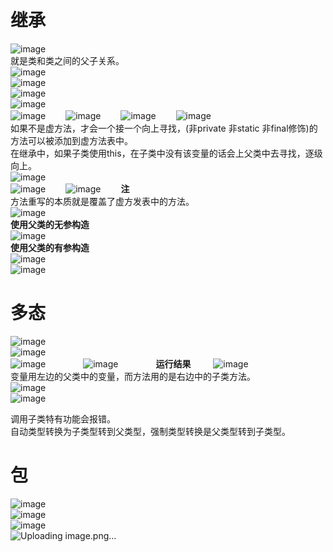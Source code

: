 # 继承
![image](https://github.com/DamaKiller/LargeleafHydrangea/assets/96570699/8f9876b5-9f5e-498b-9b3e-c743c2b04794)  
就是类和类之间的父子关系。  
![image](https://github.com/DamaKiller/LargeleafHydrangea/assets/96570699/4f5f2cc8-ac91-4923-a001-eb7e9ffa4f60)  
![image](https://github.com/DamaKiller/LargeleafHydrangea/assets/96570699/72781f7f-39a3-4fc7-9fa1-13b28150f749)  
![image](https://github.com/DamaKiller/LargeleafHydrangea/assets/96570699/e107fc13-5e49-4eb5-907d-b50f4fc164d5)  
![image](https://github.com/DamaKiller/LargeleafHydrangea/assets/96570699/4cee5736-84de-4839-aaf5-fcc71783b717)  
![image](https://github.com/DamaKiller/LargeleafHydrangea/assets/96570699/ef56c6ee-bcca-4f51-b0e0-fe298048cf8a)　　
![image](https://github.com/DamaKiller/LargeleafHydrangea/assets/96570699/b193ffd3-a1da-48ab-a98a-7f020565389a)　　
![image](https://github.com/DamaKiller/LargeleafHydrangea/assets/96570699/9660961a-6bd8-4e6c-bcc2-d6aa43954996)　　
![image](https://github.com/DamaKiller/LargeleafHydrangea/assets/96570699/fff5a934-6cac-45b5-ba6a-425c960fdb24)  
如果不是虚方法，才会一个接一个向上寻找，(非private 非static 非final修饰)的方法可以被添加到虚方法表中。   
在继承中，如果子类使用this，在子类中没有该变量的话会上父类中去寻找，逐级向上。  
![image](https://github.com/DamaKiller/LargeleafHydrangea/assets/96570699/caeb0960-a4fb-49e7-96fc-6c442b72cfc0)   
![image](https://github.com/DamaKiller/LargeleafHydrangea/assets/96570699/5b6f366e-75fc-4f26-b19a-3c99e898877c)　　
![image](https://github.com/DamaKiller/LargeleafHydrangea/assets/96570699/802e3986-83ce-4799-a156-9c6af3d46c99)　　
**注**  
方法重写的本质就是覆盖了虚方发表中的方法。  
![image](https://github.com/DamaKiller/LargeleafHydrangea/assets/96570699/8fa37f96-24f5-445c-bc82-6693d1f0adbd)   
**使用父类的无参构造**   
![image](https://github.com/DamaKiller/LargeleafHydrangea/assets/96570699/032eae03-3929-4743-ba59-517ef6dbce8a)   
**使用父类的有参构造**    
![image](https://github.com/DamaKiller/LargeleafHydrangea/assets/96570699/5252b10f-d096-4490-9cc5-a811aeace8ce)  
![image](https://github.com/DamaKiller/LargeleafHydrangea/assets/96570699/95500129-c2bf-41ee-ab94-b2184bf06566)  


# 多态
![image](https://github.com/DamaKiller/LargeleafHydrangea/assets/96570699/227f32aa-20fe-4630-b9e4-eb4ec8d6acba)  
![image](https://github.com/DamaKiller/LargeleafHydrangea/assets/96570699/86f62a9a-0b66-4bb8-a79b-256e03420b7b)  
![image](https://github.com/DamaKiller/LargeleafHydrangea/assets/96570699/450ba345-be9e-4abc-b6a4-e843fb34ba96)　　　　
![image](https://github.com/DamaKiller/LargeleafHydrangea/assets/96570699/c655bdbe-ea61-4a3d-b8c5-fb1f2dae8529)　　　　 
**运行结果**    　　
![image](https://github.com/DamaKiller/LargeleafHydrangea/assets/96570699/09ad311c-89b1-4207-9604-ea39cc76a7e3)    
变量用左边的父类中的变量，而方法用的是右边中的子类方法。      
![image](https://github.com/DamaKiller/LargeleafHydrangea/assets/96570699/ecf9bcbb-c702-4adb-8de0-b8c2adc11cea)    
![image](https://github.com/DamaKiller/LargeleafHydrangea/assets/96570699/5d8602bc-479e-47c7-b150-12db9e3dab61)  

调用子类特有功能会报错。  
自动类型转换为子类型转到父类型，强制类型转换是父类型转到子类型。    

# 包
![image](https://github.com/DamaKiller/LargeleafHydrangea/assets/96570699/9d8bd63d-0153-4d00-aa19-a9cbe2510eee)  
![image](https://github.com/DamaKiller/LargeleafHydrangea/assets/96570699/6b46ef56-ef14-4792-b3a4-d01f4f7ad7c2)  
![image](https://github.com/DamaKiller/LargeleafHydrangea/assets/96570699/5dd4e8a3-2344-45d0-906b-04b996f6925a)  
![Uploading image.png…]()  













